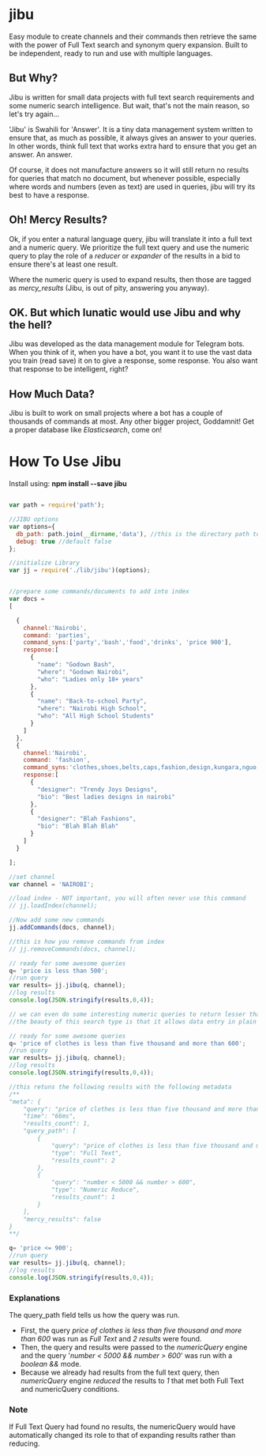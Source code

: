 # jibu
Easy module to create channels and their commands then retrieve the same with the power of Full Text search and synonym query expansion. Built to be independent, ready to run and use with multiple languages.

## But Why?
Jibu is written for small data projects with full text search requirements and some numeric search intelligence. But wait, that's not the main reason, so let's try again...

'Jibu' is Swahili for 'Answer'. It is a tiny data management system written to ensure that, as much as possible, it always gives an answer to your queries. In other words, think full text that works extra hard to ensure that you get an answer. An answer.

Of course, it does not manufacture answers so it will still return no results for queries that match no document, but whenever possible, especially where words and numbers (even as text) are used in queries, jibu will try its best to have a response.

## Oh! Mercy Results?
Ok, if you enter a natural language query, jibu will translate it into a full text and a numeric query. We prioritize the full text query and use the numeric query to play the role of a _reducer_ or _expander_ of the results in a bid to ensure there's at least one result.

Where the numeric query is used to expand results, then those are tagged as _mercy_results_ (Jibu, is out of pity, answering you anyway).

## OK. But which lunatic would use Jibu and why the hell?
Jibu was developed as the data management module for Telegram bots. When you think of it, when you have a bot, you want it to use the vast data you train (read save) it on to give a response, some response. You also want that response to be intelligent, right?

## How Much Data?
Jibu is built to work on small projects where a bot has a couple of thousands of commands at most. Any other bigger project, Goddamnit! Get a proper database like _Elasticsearch_, come on!

# How To Use Jibu
Install using: **npm install --save jibu**

```javascript

var path = require('path');

//JIBU options
var options={
  db_path: path.join(__dirname,'data'), //this is the directory path to our pouchdb database
  debug: true //default false
};

//initialize Library
var jj = require('./lib/jibu')(options);


//prepare some commands/documents to add into index
var docs =
[

  {
    channel:'Nairobi',
    command: 'parties',
    command_syns:['party','bash','food','drinks', 'price 900'],
    response:[
      {
        "name": "Godown Bash",
        "where": "Godown Nairobi",
        "who": "Ladies only 18+ years"
      },
      {
        "name": "Back-to-school Party",
        "where": "Nairobi High School",
        "who": "All High School Students"
      }
    ]
  },
  {
    channel:'Nairobi',
    command: 'fashion',
    command_syns:'clothes,shoes,belts,caps,fashion,design,kungara,nguo,kofia,kitenge'.split(','),
    response:[
      {
        "designer": "Trendy Joys Designs",
        "bio": "Best ladies designs in nairobi"
      },
      {
        "designer": "Blah Fashions",
        "bio": "Blah Blah Blah"
      }
    ]
  }

];

//set channel
var channel = 'NAIROBI';

//load index - NOT important, you will often never use this command
// jj.loadIndex(channel);

//Now add some new commands
jj.addCommands(docs, channel);

//this is how you remove commands from index
// jj.removeCommands(docs, channel);

// ready for some awesome queries
q= 'price is less than 500';
//run query
var results= jj.jibu(q, channel);
//log results
console.log(JSON.stringify(results,0,4));

// we can even do some interesting numeric queries to return lesser than, equal to or even greater than values
//the beauty of this search type is that it allows data entry in plain text or using mathematical symbols

// ready for some awesome queries
q= 'price of clothes is less than five thousand and more than 600';
//run query
var results= jj.jibu(q, channel);
//log results
console.log(JSON.stringify(results,0,4));

//this retuns the following results with the following metadata
/**
"meta": {                                                                    
    "query": "price of clothes is less than five thousand and more than 600",           
    "time": "66ms",                                                          
    "results_count": 1,                                                      
    "query_path": [                                                          
        {                                                                    
            "query": "price of clothes is less than five thousand and more than 600",   
            "type": "Full Text",                                             
            "results_count": 2                                               
        },                                                                   
        {                                                                    
            "query": "number < 5000 && number > 600",                        
            "type": "Numeric Reduce",                                      
            "results_count": 1                                               
        }                                                                    
    ],                                                                       
    "mercy_results": false  
}                                                 
**/

q= 'price <= 900';
//run query
var results= jj.jibu(q, channel);
//log results
console.log(JSON.stringify(results,0,4));

```

### Explanations
The query_path field tells us how the query was run.
+ First, the query _price of clothes is less than five thousand and more than 600_ was run as _Full Text_ and _2 results_ were found.
+ Then, the query and results were passed to the _numericQuery_ engine and the query '_number < 5000 && number > 600_' was run with a _boolean &&_ mode.
+ Because we already had results from the full text query, then _numericQuery_ engine _reduced_ the results to _1_ that met both Full Text and numericQuery conditions.

### Note
If Full Text Query had found no results, the numericQuery would have automatically changed its role to that of expanding results rather than reducing.
